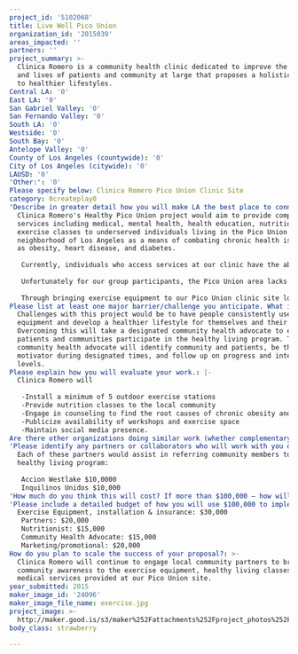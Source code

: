 ```yaml
---
project_id: '5102068'
title: Live Well Pico Union
organization_id: '2015039'
areas_impacted: ''
partners: ''
project_summary: >-
  Clinica Romero is a community health clinic dedicated to improve the health
  and lives of patients and community at large that proposes a holistic approach
  to healthier lifestyles.
Central LA: '0'
East LA: '0'
San Gabriel Valley: '0'
San Fernando Valley: '0'
South LA: '0'
Westside: '0'
South Bay: '0'
Antelope Valley: '0'
County of Los Angeles (countywide): '0'
City of Los Angeles (citywide): '0'
LAUSD: '0'
'Other:': '0'
Please specify below: Clinica Romero Pico Union Clinic Site
category: 0createplay0
'Describe in greater detail how you will make LA the best place to connect:': >-
  Clinica Romero's Healthy Pico Union project would aim to provide comprehensive
  services including medical, mental health, health education, nutrition, and
  exercise classes to underserved individuals living in the Pico Union
  neighborhood of Los Angeles as a means of combating chronic health issues such
  as obesity, heart disease, and diabetes. 
   
   Currently, individuals who access services at our clinic have the ability to see a medical provider and enroll themselves in a healthy living counseling group that focuses on the connection between physical and emotional health. Participants in the group learn how emotional issues and pain can negatively impact physical health, such as depression decreasing energy levels, motivation and disrupting sleep. We also look at how often individuals engage in unhealthy physical practices trying to treat emotional pain, such as overeating or eating unhealthy foods that provide short-term comfort. Another example might be subconsciously gaining and maintaining obesity as a way of hiding from relationships due to past trauma. The group will learn and practice healthy eating, exercise, and the accountability and motivation we can get from healthy relationships.
   
   Unfortunately for our group participants, the Pico Union area lacks safe, green space where individuals and their families can regularly work out in order to stay healthy. An additional barrier that prevents local families from regularly exercising is exposure to violence due to gang activity at local parks during evening hours (when families are most likely to have the time to engage in these activities). 
   
   Through bringing exercise equipment to our Pico Union clinic site located at 123 S. Alvarado St., we will provide a space where families can safely engage in healthy practices that will improve their overall health. We plan to purchase outdoor exercise equipment that will withstand various weather conditions. Families will be able to access equipment during our regular hours that include extended evening hours on Tuesdays and Thursdays.
Please list at least one major barrier/challenge you anticipate. What is your strategy for overcoming these obstacles?: >-
  Challenges with this project would be to have people consistently use the
  equipment and develop a healthier lifestyle for themselves and their families.
  Overcoming this will take a designated community health advocate to ensure
  patients and communities participate in the healthy living program. The
  community health advocate will identify community and patients, be their
  motivator during designated times, and follow up on progress and interest
  levels.
Please explain how you will evaluate your work.: |-
  Clinica Romero will 
   
   -Install a minimum of 5 outdoor exercise stations 
   -Provide nutrition classes to the local community
   -Engage in counseling to find the root causes of chronic obesity and diabetes
   -Publicize availability of workshops and exercise space 
   -Maintain social media presence.
Are there other organizations doing similar work (whether complementary or competitive)? What is unique about your proposed approach?: No.
'Please identify any partners or collaborators who will work with you on this project. How much of the $100,000 grant award will each partner receive?': >-
  Each of these partners would assist in referring community members to our
  healthy living program:
   
   Accion Westlake $10,0000
   Inquilinos Unidos $10,000
'How much do you think this will cost? If more than $100,000 – how will you cover the additional costs?': 'Enhancing our Healthy Living Group will not exceed $100,000.'
'Please include a detailed budget of how you will use $100,000 to implement this project.': |-
  Exercise Equipment, installation & insurance: $30,000
   Partners: $20,000
   Nutritionist: $15,000
   Community Health Advocate: $15,000
   Marketing/promotional: $20,000
How do you plan to scale the success of your proposal?: >-
  Clinica Romero will continue to engage local community partners to bring
  community awareness to the exercise equipment, healthy living classes and
  medical services provided at our Pico Union site.
year_submitted: 2015
maker_image_id: '24096'
maker_image_file_name: exercise.jpg
project_image: >-
  http://maker.good.is/s3/maker%252Fattachments%252Fproject_photos%252Fimages%252F24096%252Fdisplay%252Fexercise.jpg=c570x385
body_class: strawberry

---
```

